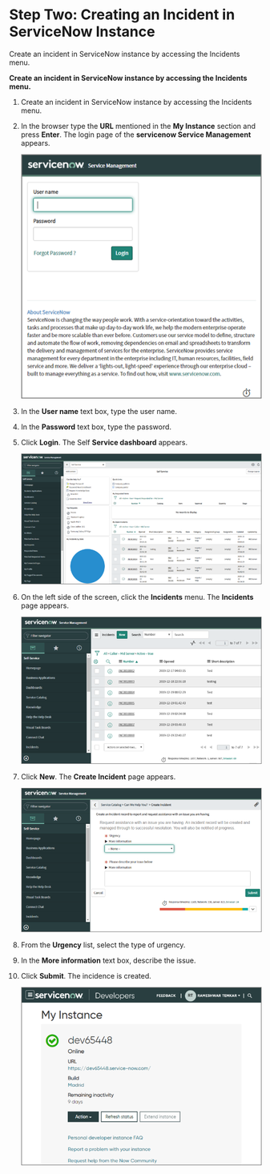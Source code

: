 [title]: # (Creating an Incident in ServiceNow Instance)
[tags]: # (steps)
[priority]: # (2)
# Step Two: Creating an Incident in ServiceNow Instance

Create an incident in ServiceNow instance by accessing the Incidents menu.

__Create an incident in ServiceNow instance by accessing the Incidents menu.__

1. Create an incident in ServiceNow instance by accessing the Incidents menu.
1. In the browser type the __URL__ mentioned in the __My Instance__ section and press __Enter__. The login page of the __servicenow Service Management__ appears.

   ![User Name](images/7.png)
1. In the __User name__ text box, type the user name.
1. In the __Password__ text box, type the password.
1. Click __Login__. The Self __Service dashboard__ appears.

   ![Incidents](images/8.png)
1. On the left side of the screen, click the __Incidents__ menu. The __Incidents__ page appears.

   ![Create Incident](images/9.png)
1. Click __New__. The __Create Incident__ page appears.

   ![Urgency](images/10.png)
1. From the __Urgency__ list, select the type of urgency.

1. In the __More information__ text box, describe the issue.
1. Click __Submit__. The incidence is created.

   ![Submit](images/11.png)
